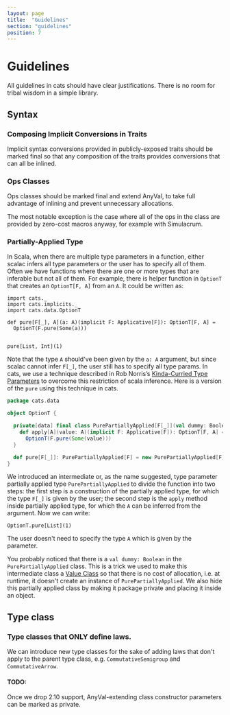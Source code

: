 ```yaml
---
layout: page
title:  "Guidelines"
section: "guidelines"
position: 7
---
```


# Guidelines

All guidelines in cats should have clear justifications. There is no room for tribal wisdom in a simple library.

## Syntax

### <a id="implicit-syntax-conversions" href="#implicit-syntax-conversions"></a> Composing Implicit Conversions in Traits

Implicit syntax conversions provided in publicly-exposed traits should be marked final 
so that any composition of the traits provides conversions that can all be inlined.

### <a id="ops-classes" href="#ops-classes"></a> Ops Classes

Ops classes should be marked final and extend AnyVal, to take full advantage of inlining and prevent unnecessary allocations.

The most notable exception is the case where all of the ops in the class are provided by zero-cost macros anyway,
for example with Simulacrum.

### <a id="partially-applied-type-params" href="#partially-applied-type-params"></a> Partially-Applied Type

In Scala, when there are multiple type parameters in a function, either scalac infers all type parameters or the user has to
specify all of them. Often we have functions where there are one or more types that are inferable but not all of them. For example, there is helper function in `OptionT` that creates an `OptionT[F, A]` from an `A`. It could be written as:

```tut:silent
import cats._
import cats.implicits._
import cats.data.OptionT
```
```tut:book
def pure[F[_], A](a: A)(implicit F: Applicative[F]): OptionT[F, A] =
  OptionT(F.pure(Some(a)))


pure[List, Int](1)
```

Note that the type `A` should've been given by the `a: A` argument, but since scalac cannot infer `F[_]`, the user still has to specify all type params.
In cats, we use a technique described in
 Rob Norris’s [Kinda-Curried Type Parameters](https://tpolecat.github.io/2015/07/30/infer.html) to overcome this restriction of scala inference. Here is a version of the `pure` using this technique in cats.

```scala
package cats.data

object OptionT {

  private[data] final class PurePartiallyApplied[F[_]](val dummy: Boolean = true ) extends AnyVal {
    def apply[A](value: A)(implicit F: Applicative[F]): OptionT[F, A] =
      OptionT(F.pure(Some(value)))
  }

  def pure[F[_]]: PurePartiallyApplied[F] = new PurePartiallyApplied[F]
}
```

We introduced an intermediate or, as the name suggested, type parameter partially applied type `PurePartiallyApplied` to divide the function into two steps: the first step is a construction of the partially applied type, for which the type `F[_]` is given by the user; the second step is the `apply` method inside partially applied type, for which the `A` can be inferred from the argument. Now we can write:
```tut:book
OptionT.pure[List](1)
```

The user doesn't need to specify the type `A` which is given by the parameter.

You probably noticed that there is a `val dummy: Boolean` in the `PurePartiallyApplied` class. This is a trick we used
to make this intermediate class a [Value Class](http://docs.scala-lang.org/overviews/core/value-classes.html) so that there is no cost of allocation, i.e. at runtime, it doesn't create an instance of `PurePartiallyApplied`. We also hide this partially applied class by making it package private and placing it inside an object.


## Type class

### Type classes that ONLY define laws.

We can introduce new type classes for the sake of adding laws that don't apply to the parent type class, e.g. `CommutativeSemigroup` and 
`CommutativeArrow`.

#### TODO: 
Once we drop 2.10 support, AnyVal-extending class constructor parameters can be marked as private.
